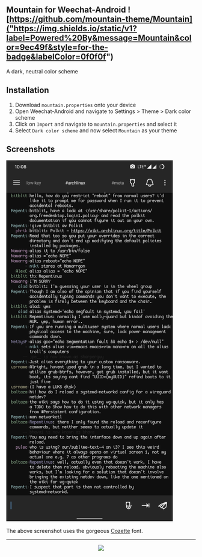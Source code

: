 ## Mountain for Weechat-Android ![https://github.com/mountain-theme/Mountain]("https://img.shields.io/static/v1?label=Powered%20By&message=Mountain&color=9ec49f&style=for-the-badge&labelColor=0f0f0f")

<p>A dark, neutral color scheme</p>

## Installation
1. Download `mountain.properties` onto your device
2. Open Weechat-Android and navigate to Settings > Theme > Dark color scheme
3. Click on `Import` and navigate to `mountain.properties` and select it
4. Select `Dark color scheme` and now select `Mountain` as your theme

## Screenshots
<a href="/img/weechat-android.png"><img src="/img/weechat-android.png" height="960px"></a>

The above screenshot uses the gorgeous [Cozette](https://github.com/slavfox/Cozette) font. 

---

<p align="center">
<a href="https://github.com/mountain-theme/Mountain"><img src="https://img.shields.io/static/v1?label=Powered%20By&message=Mountain&color=9ec49f&style=for-the-badge&labelColor=0f0f0f"></a>
</p>
